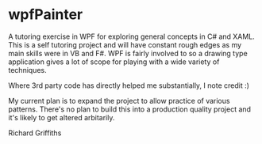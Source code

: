 wpfPainter
==========

A tutoring exercise in WPF for exploring general concepts in C# and XAML. 
This is a self tutoring project and will have constant rough edges as my main skills were in VB and F#. 
WPF is fairly involved to so a drawing type application gives a lot of scope for playing with a wide variety of techniques.

Where 3rd party code has directly helped me substantially, I note credit :)

My current plan is to expand the project to allow practice of various patterns.
There's no plan to build this into a production quality project and it's likely to get altered arbitarily.

Richard Griffiths

 
